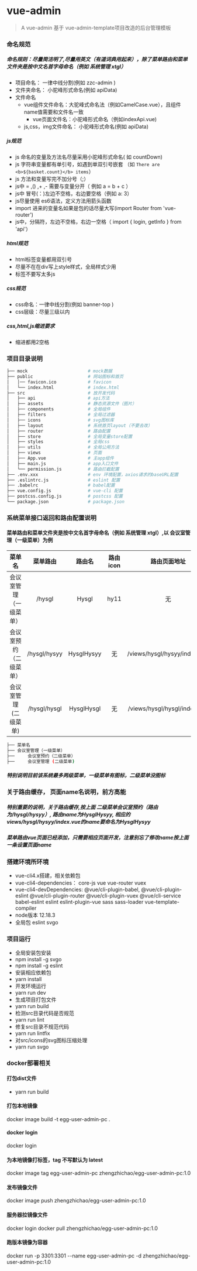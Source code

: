 # vue-admin
> A vue-admin
基于 vue-admin-template项目改造的后台管理模板

### 命名规范
##### 命名规则：尽量简洁明了,尽量用英文（有道词典用起来），除了菜单路由和菜单文件夹是按中文名首字母命名（例如 系统管理 xtgl）
- 项目命名： 一律中线分割(例如 zzc-admin )
- 文件夹命名： 小驼峰形式命名(例如 apiData)
- 文件命名
  - vue组件文件命名：大驼峰式命名法（例如CamelCase.vue），且组件name值需要和文件名一致
	- vue页面文件名：小驼峰形式命名（例如indexApi.vue)
  - js,css，img文件命名： 小驼峰形式命名(例如 apiData)

##### js规范
- js 命名的变量及方法名尽量采用小驼峰形式命名( 如 countDown)
- js 字符串变量都有单引号，如遇到单双引号嵌套
（如 `There are <b>${basket.count}</b> items`）
- js 方法和变量写完不加分号（;）
- js中 = ,() ,+ ,- 需要与变量分开（ 例如  a = b + c ）
- js中 冒号(：)左边不空格，右边要空格（例如 a: 3）
- js尽量使用 es6语法，定义方法用箭头函数
- import 进来的变量名如果是包的话尽量大写(import Router from 'vue-router')
- js中，分隔符，左边不空格，右边一空格（ import { login, getInfo } from 'api'）

##### html规范
- html标签变量都用双引号
- 尽量不在在div写上style样式，全局样式少用
- 标签不要写太多js

##### css规范
- css命名：一律中线分割(例如 banner-top )
- css层级：尽量三级以内

##### css,html,js缩进要求
- 缩进都用2空格

### 项目目录说明

```bash
├── mock                       # mock数据
├── public                     # 网站图标和首页
│   │── favicon.ico            # favicon
│   └── index.html             # index.html
├── src                        # 放开发代码
│   ├── api                    # api方法
│   ├── assets                 # 静态资源文件（图片）
│   ├── components             # 全局组件
│   ├── filters                # 全局过滤器
│   ├── icons                  # svg图标库
│   ├── layout                 # 系统首页layout（不要去改）
│   ├── router                 # 路由配置
│   ├── store                  # 全局变量store配置
│   ├── styles                 # 全局css
│   ├── utils                  # 全局公用方法
│   ├── views                  # 页面
│   ├── App.vue                # 主app组件
│   ├── main.js                # app入口文件
│   └── permission.js          # 路由拦截配置
├── .env.xxx                   # env 环境配置，axios请求的baseURL配置
├── .eslintrc.js               # eslint 配置
├── .babelrc                   # babel配置
├── vue.config.js              # vue-cli 配置
├── postcss.config.js          # postcss 配置
└── package.json               # package.json 
```

###  系统菜单接口返回和路由配置说明
#### 菜单路由和菜单文件夹是按中文名首字母命名（例如 系统管理 xtgl）,以 会议室管理（一级菜单）为例
| 菜单名                 | 菜单路由                 |  路由名                | 路由icon              | 路由页面地址                 |
| :------------------:  | :------------------:    | :------------------:  | :------------------: | :------------------:       |
| 会议室管理（一级菜单）    | /hysgl                  | Hysgl	                | hy11                 | 无                         |   
| 会议室预约（二级菜单）    | /hysgl/hysyy            | HysglHysyy            | 无               |  /views/hysgl/hysyy/index.vue  |
| 会议室管理 (二级菜单)    |  /hysgl/hysgl           | HysglHysgl            | 无                 | /views/hysgl/hysgl/index.vue  |
```bash
├── 菜单名   			
├── 会议室管理（一级菜单）      
├── 	会议室预约（二级菜单）     
├── 	会议室管理 (二级菜单)     
```
##### 特别说明目前该系统最多两级菜单，一级菜单有图标，二级菜单没图标
### 关于路由缓存， 页面name名说明，前方高能
##### 特别重要的说明，关于路由缓存,按上面 二级菜单会议室预约（路由为/hysgl/hysyy）, 路由name为HysglHysyy, 相应的views/hysgl/hysyy/index.vue的name要命名为HysglHysyy
#####  菜单路由vue页面已经添加，只需要相应页面开发，注意别忘了修改name按上面一条设置页面name

### 搭建环境所环境
- vue-cli4.x搭建，相关依赖包
- vue-cli4-dependencies：
  core-js
  vue 
  vue-router
  vuex
- vue-cli4-devDependencies: 
  @vue/cli-plugin-babel, 
  @vue/cli-plugin-eslint
  @vue/cli-plugin-router
  @vue/cli-plugin-vuex
  @vue/cli-service
  babel-eslint
  eslint
  eslint-plugin-vue
  sass
  sass-loader
  vue-template-compiler
- node版本 
  12.18.3
- 全局包
  eslint
  svgo


### 项目运行
- 全局安装包安装
- npm install -g svgo
- npm install -g eslint
- 安装相应依赖包
- yarn install
- 开发环境运行
- yarn run dev
- 生成项目打包文件
- yarn run build
- 检测src目录代码是否规范
- yarn run lint
- 修复src目录不规范代码
- yarn run lintfix
- 对src/icons的svg图标压缩处理
- yarn run svgo

### docker部署相关
#### 打包dist文件
- yarn run build
#### 打包本地镜像
docker image build -t egg-user-admin-pc .
#### docker login
docker login
#### 为本地镜像打标签，tag 不写默认为 latest
docker image tag egg-user-admin-pc zhengzhichao/egg-user-admin-pc:1.0
#### 发布镜像文件
docker image push zhengzhichao/egg-user-admin-pc:1.0
#### 服务器拉镜像文件
docker login
docker pull zhengzhichao/egg-user-admin-pc:1.0
#### 跑版本镜像为容器
docker run -p 3301:3301 --name egg-user-admin-pc -d zhengzhichao/egg-user-admin-pc:1.0
